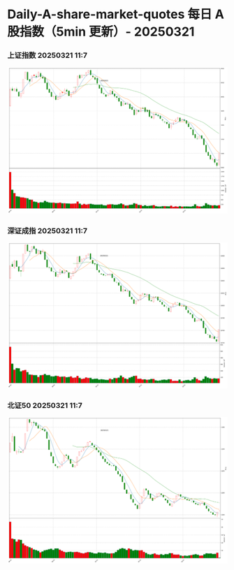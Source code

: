 
# Daily-A-share-market-quotes 每日 A 股指数（5min 更新）- 20250321

### 上证指数 20250321 11:7
![](./fig/2025/3/20250321-sh000001.png)

### 深证成指 20250321 11:7
![](./fig/2025/3/20250321-sz399001.png)

### 北证50 20250321 11:7
![](./fig/2025/3/20250321-bj899050.png)
